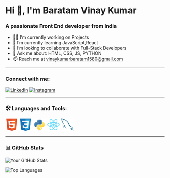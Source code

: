 # Hi 👋, I'm Baratam Vinay Kumar

### A passionate Front End developer from India

- 🧑‍💻 I’m currently working on Projects
- 🌱 I’m currently learning JavaScript,React
- 🤝 I’m looking to collaborate with Full-Stack Developers
- 💬 Ask me about: HTML, CSS, JS, PYTHON
- 📫 Reach me at vinaykumarbaratam1580@gmail.com

---

### Connect with me:

[![LinkedIn](https://img.shields.io/badge/-LinkedIn-0077B5?style=flat&logo=linkedin&logoColor=white)](https://www.linkedin.com/in/baratam-vinay-kumar-307134270/)
[![Instagram](https://img.shields.io/badge/-Instagram-E4405F?style=flat&logo=instagram&logoColor=white)](https://www.instagram.com/mr_vinay._kumar/)

---

### 🛠️ Languages and Tools:

<p align="left">
  
  <img src="https://raw.githubusercontent.com/devicons/devicon/master/icons/html5/html5-original.svg" alt="html5" width="40" height="40"/>
  <img src="https://raw.githubusercontent.com/devicons/devicon/master/icons/css3/css3-original.svg" alt="css3" width="40" height="40"/>
  <img src="https://raw.githubusercontent.com/devicons/devicon/master/icons/python/python-original.svg" alt="python" width="40" height="40"/>
  <img src="https://raw.githubusercontent.com/devicons/devicon/master/icons/react/react-original.svg" alt="react" width="40" height="40"/>
  <img src="https://raw.githubusercontent.com/devicons/devicon/master/icons/mysql/mysql-original.svg" alt="mysql" width="40" height="40"/>
</p>

---

### 📊 GitHub Stats

<!-- GitHub Stats -->
![Your GitHub Stats](https://github-readme-stats.vercel.app/api?username=vinaykumar1580&show_icons=true&theme=tokyonight)

<!-- Language Stats -->
![Top Languages](https://github-readme-stats.vercel.app/api/top-langs/?username=vinaykumar1580&layout=compact&theme=tokyonight)


